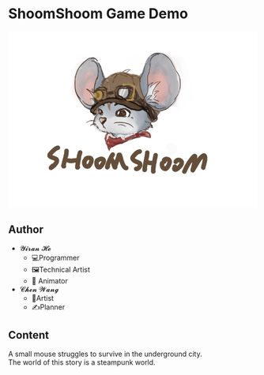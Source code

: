 # ShoomShoom Game Demo

![](DesignFiles/GameLogo/shoom-logo-s.png)
## Author

- 𝓨𝓲𝓻𝓪𝓷 𝓗𝓮   
  - 💻Programmer    
  - 🖼️Technical Artist   
  - 🕺 Animator   
- 𝓒𝓱𝓮𝓷 𝓦𝓪𝓷𝓰    
  - 🎨Artist    
  - ✍️Planner

## Content

A small mouse struggles to survive in the underground city.    
The world of this story is a steampunk world.   

